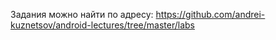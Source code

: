 Задания можно найти по адресу:
https://github.com/andrei-kuznetsov/android-lectures/tree/master/labs
